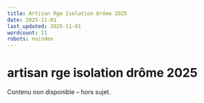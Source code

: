 ```yaml
---
title: Artisan Rge Isolation Drôme 2025
date: 2025-11-01
last_updated: 2025-11-01
wordcount: 11
robots: noindex
---
```


# artisan rge isolation drôme 2025

Contenu non disponible – hors sujet.